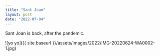 ```yaml
---
title: "Sant Joan"
layout: post
date: "2022-07-04"
---
```


Sant Joan is back, after the pandemic.

![yo yo]({{ site.baseurl }}/assets/images/2022/IMG-20220624-WA0002-1.jpg)
